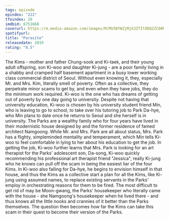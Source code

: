 ```yaml
---
tags: episode
epindex: "222"
tfoindex: 29
imdbid: 6751668
coverurl: https://m.media-amazon.com/images/M/MV5BYWZjMjk3ZTItODQ2ZC00NTY5LWE0ZDYtZTI3MjcwN2Q5NTVkXkEyXkFqcGdeQXVyODk4OTc3MTY@._V1_SY300_CR0,0,202,300_.jpg
spotifyurl: 
title: "Parasite"
releasedate: 2019
rating: "8.5"
---
```


The Kims - mother and father Chung-sook and Ki-taek, and their young adult offspring, son Ki-woo and daughter Ki-jung - are a poor family living in a shabby and cramped half basement apartment in a busy lower working class commercial district of Seoul. Without even knowing it, they, especially Mr. and Mrs. Kim, literally smell of poverty. Often as a collective, they perpetrate minor scams to get by, and even when they have jobs, they do the minimum work required. Ki-woo is the one who has dreams of getting out of poverty by one day going to university. Despite not having that university education, Ki-woo is chosen by his university student friend Min, who is leaving to go to school, to take over his tutoring job to Park Da-hye, who Min plans to date once he returns to Seoul and she herself is in university. The Parks are a wealthy family who for four years have lived in their modernistic house designed by and the former residence of famed architect Namgoong. While Mr. and Mrs. Park are all about status, Mrs. Park has a flighty, simpleminded mentality and temperament, which Min tells Ki-woo to feel comfortable in lying to her about his education to get the job. In getting the job, Ki-woo further learns that Mrs. Park is looking for an art therapist for the Parks' adolescent son, Da-song, Ki-woo quickly recommending his professional art therapist friend "Jessica", really Ki-jung who he knows can pull off the scam in being the easiest liar of the four Kims. In Ki-woo also falling for Da-hye, he begins to envision himself in that house, and thus the Kims as a collective start a plan for all the Kims, like Ki-jung using assumed names, to replace existing servants in the Parks' employ in orchestrating reasons for them to be fired. The most difficult to get rid of may be Moon-gwang, the Parks' housekeeper who literally came with the house - she Namgoong's housekeeper when he lived there - and thus knows all the little nooks and crannies of it better than the Parks themselves. The question then becomes how far the Kims can take this scam in their quest to become their version of the Parks.